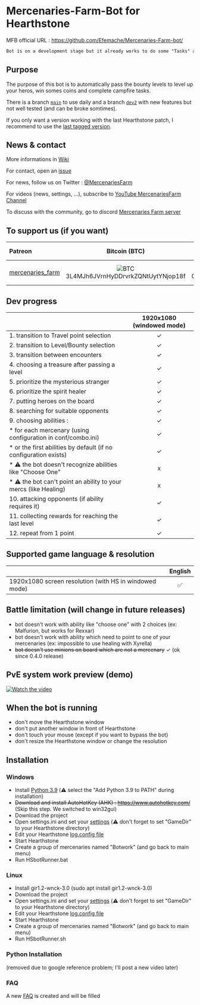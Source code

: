 # Mercenaries-Farm-Bot for Hearthstone
MFB official URL : https://github.com/Efemache/Mercenaries-Farm-bot/
```diff
Bot is on a development stage but it already works to do some "Tasks" and run low level bounties
```
## Purpose
The purpose of this bot is to automatically pass the bounty levels to level up your heros, win somes coins and complete campfire tasks.

There is a branch [```main```](https://github.com/Efemache/Mercenaries-Farm-bot) to use daily and a branch [```dev2```](https://github.com/Efemache/Mercenaries-Farm-bot/tree/dev2) with new features but not well tested (and can be broke somtimes).

If you only want a version working with the last Hearthstone patch, I recommend to use the [last tagged version](https://github.com/Efemache/Mercenaries-Farm-bot/tags).


## News & contact 
More informations in [Wiki](https://github.com/Efemache/Mercenaries-Farm-Bot/wiki)

For contact, open an [issue](https://github.com/Efemache/Mercenaries-Farm-Bot/issues)

For news, follow us on Twitter : [@MercenariesFarm](https://twitter.com/MercenariesFarm)

For videos (news, settings, ...), subscribe to [YouTube MercenariesFarm Channel](https://www.youtube.com/channel/UCye37bX5PJnPgChWvzjTqKg)

To discuss with the community, go to discord [Mercenaries Farm server](https://discord.gg/ePghxaUBEK)

## To support us (if you want)

|    Patreon    | Bitcoin (BTC) | Ethereum (ETH) | Binance Smart Chain (BNB/BUSD/...) | Thank you |
| :------------ | :-------------:|  :-------------:|  :-------------:|   :-------------:| 
|[mercenaries_farm](https://www.patreon.com/mercenaries_farm) | ![BTC](https://user-images.githubusercontent.com/56414438/162740117-eeebb1ef-2971-40d3-8e8f-a39fa51e8c6e.png) 3L4MJh6JVrnHyDDrvrkZQNtUytYNjop18f | ![ETH](https://user-images.githubusercontent.com/56414438/162740147-39c72409-94f3-4871-b9e5-a782ab9c2522.png) 0x6Db162daDe8385608867A3B19CF1465e0ed7c0e2 | ![BSC](https://user-images.githubusercontent.com/56414438/162740147-39c72409-94f3-4871-b9e5-a782ab9c2522.png) 0x6Db162daDe8385608867A3B19CF1465e0ed7c0e2 |[Twitter](https://twitter.com/MercenariesFarm) [Youtube](https://www.youtube.com/channel/UCye37bX5PJnPgChWvzjTqKg) [Discord](https://discord.gg/ePghxaUBEK)|

## Dev progress
|               |  1920x1080 (windowed mode) |
| :------------ | :-------------:| 
|1. transition to Travel point selection | ✓|
|2. transition to Level/Bounty selection | ✓|
|3. transition between encounters | ✓ |
|4. choosing a treasure after passing a level | ✓|
|5. prioritize the mysterious stranger  | ✓|
|6. prioritize the spirit healer  | ✓|
|7. putting heroes on the board | ✓|
|8. searching for suitable opponents | ✓|
|9. choosing abilities :  | ✓|
|    * for each mercenary (using configuration in conf/combo.ini) | ✓|
|    * or the first abilities by default (if no configuration exists) | ✓|
|    * ⚠️ the bot doesn't recognize abilities like "Choose One"  | x|
|    * ⚠️ the bot can't point an ability to your mercs (like Healing)  | x|
|10. attacking opponents (if ability requires it) | ✓|
|11. collecting rewards for reaching the last level|  ✓|
|12. repeat from 1 point | ✓|
 
## Supported game language & resolution
|               |     English    |
| :------------ | :-------------:| 
|1920x1080 screen resolution (with HS in windowed mode)   |        ✅      |

## Battle limitation (will change in future releases)
* bot doesn't work with ability like "choose one" with 2 choices (ex: Malfurion, but works for Rexxar)
* bot doesn't work with ability which need to point to one of your mercenaries (ex: impossible to use healing with Xyrella)
* ~~bot doesn't use minions on board which are not a mercenary~~ ✓ (ok since 0.4.0 release)

## PvE system work preview (demo)
[![Watch the video](https://user-images.githubusercontent.com/56414438/156830161-924cf85c-64a2-4215-870d-d0d005d28adc.jpg)](https://youtu.be/ZQ3xCL9_4Yo)

## When the bot is running
* don't move the Hearthstone window
* don't put another window in front of Hearthstone
* don't touch your mouse (except if you want to bypass the bot)
* don't resize the Hearthstone window or change the resolution

## Installation
### Windows
* Install [Python 3.9](https://www.python.org/ftp/python/3.9.0/python-3.9.0-amd64-webinstall.exe) (⚠️ select the "Add Python 3.9 to PATH" during installation) 
* ~~Download and install AutoHotKey (AHK) : https://www.autohotkey.com/~~ (Skip this step. We switched to win32gui)
* Download the project
* Open settings.ini and set your [settings](https://github.com/Efemache/Mercenaries-Farm-bot/wiki/Settings#settingsini) (⚠️ don't forget to set "GameDir" to your Hearthstone directory)
* Edit your Hearthstone [log.config file](https://github.com/Efemache/Mercenaries-Farm-bot/wiki/Settings#logconfig)
* Start Hearthstone
* Create a group of mercenaries named "Botwork" (and go back to main menu)
* Run HSbotRunner.bat


### Linux
* Install gir1.2-wnck-3.0 (sudo apt install gir1.2-wnck-3.0)
* Download the project
* Open settings.ini and set your [settings](https://github.com/Efemache/Mercenaries-Farm-bot/wiki/Settings#settingsini) (⚠️ don't forget to set "GameDir" to your Hearthstone directory)
* Edit your Hearthstone [log.config file](https://github.com/Efemache/Mercenaries-Farm-bot/wiki/Settings#logconfig)
* Start Hearthstone
* Create a group of mercenaries named "Botwork" (and go back to main menu)
* Run HSbotRunner.sh

### Python Installation
(removed due to google reference problem; I'll post a new video later)

### FAQ
A new [FAQ](https://github.com/Efemache/Mercenaries-Farm-bot/wiki/FAQ) is created and will be filled
